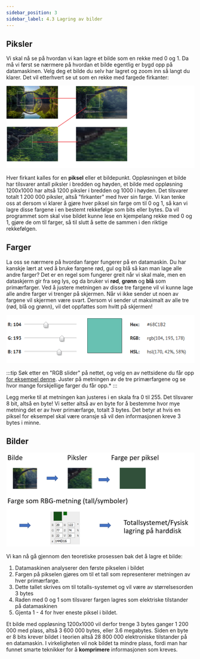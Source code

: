```yaml
---
sidebar_position: 3
sidebar_label: 4.3 Lagring av bilder
---
```


## Piksler

Vi skal nå se på hvordan vi kan lagre et bilde som en rekke med 0 og 1. Da må vi først se nærmere på hvordan et bilde egentlig er bygd opp på datamaskinen. Velg deg et bilde du selv har lagret og zoom inn så langt du klarer. Det vil etterhvert se ut som en rekke med fargede firkanter:

![Fra bilde til piksel](./piksel.png)

Hver firkant kalles for en **piksel** eller et bildepunkt. Oppløsningen et bilde har tilsvarer antall piksler i bredden og høyden, et bilde med oppløsning 1200x1000 har altså 1200 piksler i bredden og 1000 i høyden. Det tilsvarer totalt 1 200 000 piksler, altså "firkanter" med hver sin farge. Vi kan tenke oss at dersom vi klarer å gjøre hver piksel sin farge om til 0 og 1, så kan vi lagre disse fargene i en bestemt rekkefølge som bits eller bytes. Da vil programmet som skal vise bildet kunne lese en kjempelang rekke med 0 og 1, gjøre de om til farger, så til slutt å sette de sammen i den riktige rekkefølgen. 

## Farger

La oss se nærmere på hvordan farger fungerer på en datamaskin. Du har kanskje lært at ved å bruke fargene rød, gul og blå så kan man lage alle andre farger? Det er en regel som fungerer greit når vi skal male, men en dataskjerm gir fra seg lys, og da bruker vi **rød**, **grønn** og **blå** som primærfarger. Ved å justere metningen av disse tre fargene vil vi kunne lage alle andre farger vi trenger på skjermen. Når vi ikke sender ut noen av fargene vil skjermen være svart. Dersom vi sender ut maksimalt av alle tre (rød, blå og grønn),  vil det oppfattes som hvitt på skjermen! 

![RBG slider](./rbgslider.png)

:::tip
Søk etter en "RGB slider" på nettet, og velg en av nettsidene du får opp [for eksempel denne](https://clarle.github.io/yui3/yui/docs/color/rgb-slider.html). 
Juster på metningen av de tre primærfargene og se hvor mange forskjellige farger du får opp.*
:::


Legg merke til at metningen kan justeres i en skala fra 0 til 255. Det tilsvarer 8 bit, altså en byte! Vi setter altså av en byte for å bestemme hvor mye metning det er av hver primærfarge, totalt 3 bytes. Det betyr at hvis en piksel for eksempel skal være oransje så vil den informasjonen kreve 3 bytes i minne.

## Bilder

![lagring av bilde](./frabildetillagring.png)


Vi kan nå gå gjennom den teoretiske prosessen bak det å lagre et bilde: 

1. Datamaskinen analyserer den første pikselen i bildet
2. Fargen på pikselen gjøres om til et tall som representerer metningen av hver primærfarge. 
3. Dette tallet skrives om til totalls-systemet og vil være av størrelsesorden 3 bytes
4. Raden med 0 og 1 som tilsvarer fargen lagres som elektriske tilstander på datamaskinen
5. Gjenta 1 - 4 for hver eneste piksel i bildet.

Et bilde med oppløsning 1200x1000 vil derfor trenge 3 bytes ganger 1 200 000 med plass, altså 3 600 000 bytes, eller 3.6 megabytes. Siden en byte er 8 bits krever bildet i teorien altså 28 800 000 elektroniske tilstander på en datamaskin. I virkeligheten vil nok bildet ta mindre plass, fordi man har funnet smarte teknikker for å **komprimere** informasjonen som kreves.
